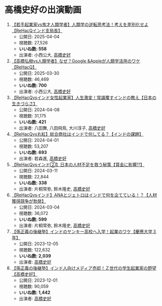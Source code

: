 # 高橋史好の出演動画

1.  [【若手起業家vs鬼才人類学者】人類学の逆転思考法！考えを差別化せよ【ReHacQインド支局長】](/rehacq_fan/ids/pEPuR7OV6dc "wikilink")
    -   公開日: 2025-04-04
    -   視聴数: 27,526
    -   **いいね数: 558**
    -   出演者: 小西公大, [高橋史好](/rehacq_fan/people/高橋史好 "wikilink")
1.  [【高橋弘樹vs人類学者】なぜ？Google &Appleが人類学活用のワケ【ReHacQ】](/rehacq_fan/ids/wjVbKf6WGAU "wikilink")
    -   公開日: 2025-03-30
    -   視聴数: 46,469
    -   **いいね数: 700**
    -   出演者: 小西公大, [高橋史好](/rehacq_fan/people/高橋史好 "wikilink")
1.  [【ReHacQvsインド女性起業家】人生激変！常識覆すインドの教え【日本の生きづらさ】](/rehacq_fan/ids/zgyyLML4Dsw "wikilink")
    -   公開日: 2024-04-08
    -   視聴数: 31,175
    -   **いいね数: 421**
    -   出演者: 八田舞, 八田飛鳥, 大川淳子, [高橋史好](/rehacq_fan/people/高橋史好 "wikilink")
1.  [【ReHacQvs丸紅】総合商社はインドで何してる？【インドの課題】](/rehacq_fan/ids/OeYF6bRXACk "wikilink")
    -   公開日: 2024-04-01
    -   視聴数: 53,207
    -   **いいね数: 693**
    -   出演者: 若森進, [高橋史好](/rehacq_fan/people/高橋史好 "wikilink")
1.  [【ReHacQvsインド②】日本の人材不足を救う秘策【賃金に影響!?】](/rehacq_fan/ids/yQUc5qvwqhc "wikilink")
    -   公開日: 2024-03-11
    -   視聴数: 22,844
    -   **いいね数: 338**
    -   出演者: 片桐常弥, 鈴木隆史, [高橋史好](/rehacq_fan/people/高橋史好 "wikilink")
1.  [【ReHacQvsインド】ANAとジェトロはインドで何を企てている！？【人材獲得競争が勃発】](/rehacq_fan/ids/BuVEkvDyKHk "wikilink")
    -   公開日: 2024-03-04
    -   視聴数: 36,072
    -   **いいね数: 599**
    -   出演者: 片桐常弥, 鈴木隆史, [高橋史好](/rehacq_fan/people/高橋史好 "wikilink")
1.  [【孫正義の後継塾】インドのヤンキー高校へ入学！起業のワケ【慶應大学３年】](/rehacq_fan/ids/QG7ReAw64IM "wikilink")
    -   公開日: 2023-12-05
    -   視聴数: 122,632
    -   **いいね数: 2,039**
    -   出演者: [高橋史好](/rehacq_fan/people/高橋史好 "wikilink")
1.  [【孫正義の後継塾】インド人向けメディア売却！Ｚ世代の学生起業家の野望【高橋史好】](/rehacq_fan/ids/1Q7vkYMwAlY "wikilink")
    -   公開日: 2023-12-01
    -   視聴数: 90,059
    -   **いいね数: 1,442**
    -   出演者: [高橋史好](/rehacq_fan/people/高橋史好 "wikilink")
